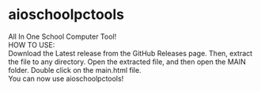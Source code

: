 # aioschoolpctools
All In One School Computer Tool!<br>
HOW TO USE:<br>
Download the Latest release from the GitHub Releases page. Then, extract the file to any directory. Open the extracted file, and then open the MAIN folder. Double click on the main.html file.<br> 
You can now use aioschoolpctools!
